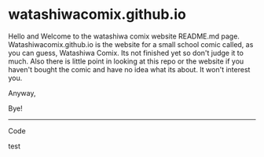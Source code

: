 # watashiwacomix.github.io

Hello and Welcome to the watashiwa comix website README.md page. Watashiwacomix.github.io is the website for a small school comic called, as you can guess, Watashiwa Comix. Its not finished yet so don't judge it to much. Also there is little point in looking at this repo or the website if you haven't bought the comic and have no idea what its about. It won't interest you.

Anyway,

Bye!


****
Code

test
